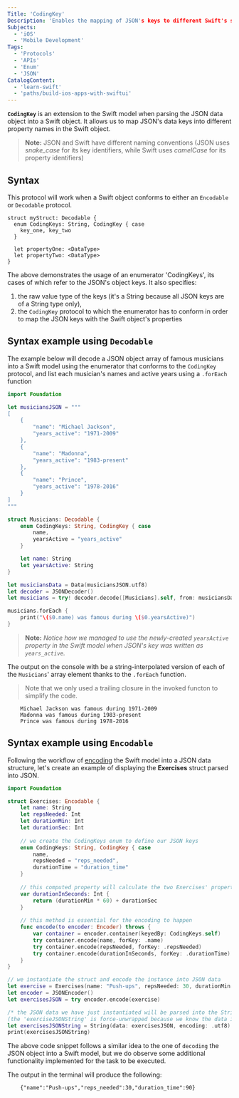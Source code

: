 ```yaml
---
Title: 'CodingKey'
Description: 'Enables the mapping of JSON's keys to different Swift's struct / class properties.'
Subjects:
  - 'iOS'
  - 'Mobile Development'
Tags:
  - 'Protocols'
  - 'APIs'
  - 'Enum'
  - 'JSON'
CatalogContent:
  - 'learn-swift'
  - 'paths/build-ios-apps-with-swiftui'
---
```


**`CodingKey`** is an extension to the Swift model when parsing the JSON data object into a Swift object. It allows us to map JSON's data keys into different 
property names in the Swift object.

> **Note:** JSON and Swift have different naming conventions (JSON uses *snake_case* for its key identifiers, while Swift uses *camelCase* for its property identifiers)
## Syntax
This protocol will work when a Swift object conforms to either an `Encodable` or `Decodable` protocol.

```pseudo
struct myStruct: Decodable {
  enum CodingKeys: String, CodingKey { case 
    key_one, key_two
  }

  let propertyOne: <DataType>
  let propertyTwo: <DataType>
}
```

The above demonstrates the usage of an enumerator 'CodingKeys', its cases of which refer to the JSON's object keys. It also specifies:
1. the raw value type of the keys (it's a String because all JSON keys are of a String type only),
2. the `CodingKey` protocol to which the enumerator has to conform in order to map the JSON keys with the Swift object's properties
## Syntax example using `Decodable`

The example below will decode a JSON object array of famous musicians into a Swift model using the enumerator that conforms to the `CodingKey` protocol, and
list each musician's names and active years using a `.forEach` function

```swift
import Foundation

let musiciansJSON = """
[
    {
        "name": "Michael Jackson",
        "years_active": "1971-2009"
    },
    {
        "name": "Madonna",
        "years_active": "1983-present" 
    },
    {
        "name": "Prince",
        "years_active": "1978-2016"
    } 
]
"""

struct Musicians: Decodable {
    enum CodingKeys: String, CodingKey { case
        name,
        yearsActive = "years_active"
    }

    let name: String
    let yearsActive: String
}

let musiciansData = Data(musiciansJSON.utf8)
let decoder = JSONDecoder()
let musicians = try! decoder.decode([Musicians].self, from: musiciansData)

musicians.forEach {
    print("\($0.name) was famous during \($0.yearsActive)")
}
```

> **Note:** *Notice how we managed to use the newly-created `yearsActive` property in the Swift model when JSON's key was written as `years_active`.*

The output on the console with be a string-interpolated version of each of the `Musicians`' array element thanks to the `.forEach` function.
> Note that we only used a trailing closure in the invoked functon to simplify the code.

```shell
    Michael Jackson was famous during 1971-2009
    Madonna was famous during 1983-present
    Prince was famous during 1978-2016
```

## Syntax example using `Encodable`

Following the workflow of [encoding](https://www.codecademy.com/resources/docs/swift/protocols/encodable) the Swift model into a JSON data structure, let's create an
example of displaying the **Exercises** struct parsed into JSON.

```swift
import Foundation

struct Exercises: Encodable {
    let name: String
    let repsNeeded: Int
    let durationMin: Int
    let durationSec: Int
    
    // we create the CodingKeys enum to define our JSON keys
    enum CodingKeys: String, CodingKey { case
        name,
        repsNeeded = "reps_needed",
        durationTime = "duration_time"
    }
    
    // this computed property will calculate the two Exercises' properties and store the result into our "duration_time" JSON key later
    var durationInSeconds: Int {
        return (durationMin * 60) + durationSec
    }
    
    // this method is essential for the encoding to happen
    func encode(to encoder: Encoder) throws {
        var container = encoder.container(keyedBy: CodingKeys.self)
        try container.encode(name, forKey: .name)
        try container.encode(repsNeeded, forKey: .repsNeeded)
        try container.encode(durationInSeconds, forKey: .durationTime)
    }
}

// we instantiate the struct and encode the instance into JSON data
let exercise = Exercises(name: "Push-ups", repsNeeded: 30, durationMin: 1, durationSec: 30)
let encoder = JSONEncoder()
let exercisesJSON = try encoder.encode(exercise)

/* the JSON data we have just instantiated will be parsed into the String type 
(the 'exerciseJSONString' is force-unwrapped because we know the data in there is valid) */
let exercisesJSONString = String(data: exercisesJSON, encoding: .utf8)!
print(exercisesJSONString)
```

The above code snippet follows a similar idea to the one of `decoding` the JSON object into a Swift model, but we do observe some additional functionality implemented for the task to be executed.



The output in the terminal will produce the following:
```shell
    {"name":"Push-ups","reps_needed":30,"duration_time":90}
```